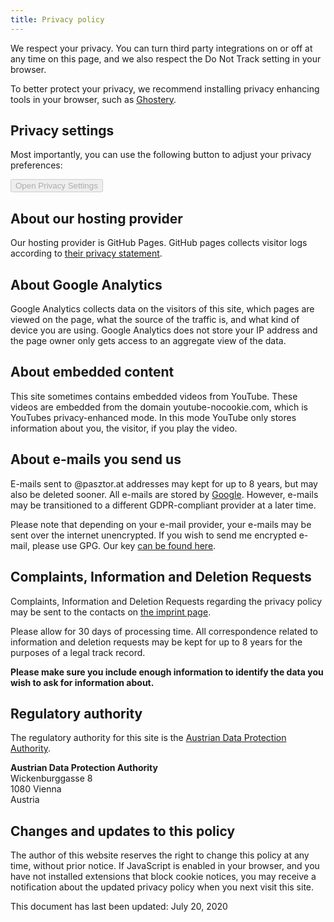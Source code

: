 ```yaml
---
title: Privacy policy
---
```


We respect your privacy. You can turn third party integrations on or off at any time on this page, and we also respect the Do Not Track setting in your browser.

To better protect your privacy, we recommend installing privacy enhancing tools in your browser, such as [Ghostery](https://www.ghostery.com/).

## Privacy settings

Most importantly, you can use the following button to adjust your privacy preferences:

<button class="privacy__open" disabled>Open Privacy Settings</button>

## About our hosting provider

Our hosting provider is GitHub Pages. GitHub pages collects visitor logs according to [their privacy statement](https://docs.github.com/en/github/site-policy/github-privacy-statement#github-pages).

## About Google Analytics

Google Analytics collects data on the visitors of this site, which pages are viewed on the page, what the source of the traffic is, and what kind of device you are using. Google Analytics does not store your IP address and the page owner only gets access to an aggregate view of the data.

## About embedded content

This site sometimes contains embedded videos from YouTube. These videos are embedded from the domain youtube-nocookie.com, which is YouTubes privacy-enhanced mode. In this mode YouTube only stores information about you, the visitor, if you play the video.

## About e-mails you send us

E-mails sent to @pasztor.at addresses may kept for up to 8 years, but may also be deleted sooner. All e-mails are stored by [Google](https://gsuite.google.com/). However, e-mails may be transitioned to a different GDPR-compliant provider at a later time. 

Please note that depending on your e-mail provider, your e-mails may be sent over the internet unencrypted. If you wish to send me encrypted e-mail, please use GPG. Our key [can be found here](/gpg.txt).
 
## Complaints, Information and Deletion Requests

Complaints, Information and Deletion Requests regarding the privacy policy may be sent to the contacts on [the imprint page](/imprint/).

Please allow for 30 days of processing time. All correspondence related to information and deletion requests may be kept for up to 8 years for the purposes of a legal track record.

**Please make sure you include enough information to identify the data you wish to ask for information about.**

## Regulatory authority

The regulatory authority for this site is the [Austrian Data Protection Authority](https://www.data-protection-authority.gv.at/).

**Austrian Data Protection Authority**<br />
Wickenburggasse 8<br />
1080 Vienna<br />
Austria

## Changes and updates to this policy

The author of this website reserves the right to change this policy at any time, without prior notice. If JavaScript is enabled in your browser, and you have not installed extensions that block cookie notices, you may receive a notification about the updated privacy policy when you next visit this site.

This document has last been updated: July 20, 2020